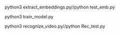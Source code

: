 python3 extract_embeddings.py//python test_emb.py

python3 train_model.py

python3 recognize_video.py//python Rec_test.py
